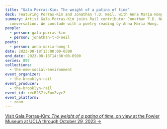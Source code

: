 ```yaml
---
title: "Gala Porras-Kim: The weight of a patina of time"
deck: Featuring Porras-Kim and Jonathan T.D. Neil, with Anna Maria Hong
summary: Artist Gala Porras-Kim joins Rail contributor Jonathan T.D. Neil for a
  conversation. We conclude with a poetry reading by Anna Maria Hong.
people:
  - person: gala-porras-kim
  - person: jonathan-t-d-neil
poets:
  - person: anna-maria-hong-1
date: 2023-08-18T13:00:00-0500
end_date: 2023-08-18T14:30:00-0500
series: 897
collections:
  - the-new-social-environment
event_organizer:
  - the-brooklyn-rail
event_producer:
  - the-brooklyn-rail
event_id: recB2S7ivFomZvycZ
event_platform:
  - zoom
---
```

[V﻿isit Gala Porras-Kim: *The weight of a patina of time,* on view at the Fowler Museum at UCLA through October 29, 2023 →](https://fowler.ucla.edu/exhibitions/gala-porras-kim/)